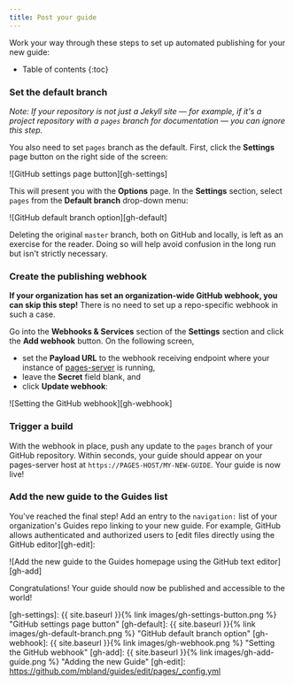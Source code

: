 ```yaml
---
title: Post your guide
---
```

Work your way through these steps to set up automated publishing for your new guide:

* Table of contents
{:toc}

### Set the default branch

_Note: If your repository is not just a Jekyll site — for example, if it's a
project repository with a `pages` branch for documentation — you can ignore this
step._

You also need to set `pages` branch as the default. First, click the
**Settings** page button on the right side of the screen:

![GitHub settings page button][gh-settings]

This will present you with the **Options** page. In the **Settings** section,
select `pages` from the **Default branch** drop-down menu:

![GitHub default branch option][gh-default]

Deleting the original `master` branch, both on GitHub and locally, is left as
an exercise for the reader. Doing so will help avoid confusion in the long run
but isn't strictly necessary.

### Create the publishing webhook

**If your organization has set an organization-wide GitHub webhook, you can skip
this step!** There is no need to set up a repo-specific webhook in such a case.

Go into the **Webhooks & Services** section of the **Settings** section and
click the **Add webhook** button. On the following screen,

* set the **Payload URL** to the webhook receiving endpoint where your instance
  of [pages-server] is running,
* leave the **Secret** field blank, and
* click **Update webhook**:

[pages-server]: https://github.com/mbland/pages-server

![Setting the GitHub webhook][gh-webhook]

### Trigger a build

With the webhook in place, push any update to the `pages` branch of your
GitHub repository. Within seconds, your guide should appear on your
pages-server host at `https://PAGES-HOST/MY-NEW-GUIDE`. Your guide is now live!

### Add the new guide to the Guides list

You've reached the final step! Add an entry to the `navigation:` list of your
organization's Guides repo linking to your new guide. For example, GitHub allows
authenticated and authorized users to [edit files directly using the GitHub
editor][gh-edit]:

![Add the new guide to the Guides homepage using the GitHub text editor][gh-add]

Congratulations! Your guide should now be published and accessible to the world!

[gh-settings]: {{ site.baseurl }}{% link images/gh-settings-button.png %} "GitHub settings page button"
[gh-default]:  {{ site.baseurl }}{% link images/gh-default-branch.png %} "GitHub default branch option"
[gh-webhook]:  {{ site.baseurl }}{% link images/gh-webhook.png %} "Setting the GitHub webhook"
[gh-add]:      {{ site.baseurl }}{% link images/gh-add-guide.png %} "Adding the new Guide"
[gh-edit]:     https://github.com/mbland/guides/edit/pages/_config.yml
